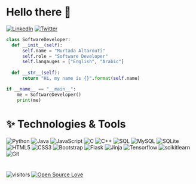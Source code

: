 # Hello there 👋
[![LinkedIn](https://img.shields.io/badge/-LinkedIn-blue?style=for-the-badge&logo=LinkedIn&logoColor=white)](https://www.linkedin.com/in/Nurtada-Altarouti/)
[![Twitter](https://img.shields.io/badge/-Twitter-blue?style=for-the-badge&logo=Twitter&logoColor=white)](https://twitter.com/murtadapy/)


```python
class SoftwareDeveloper:
  def __init__(self):
      self.name = "Murtada Altarouti"
      self.role = "Software Developer"
      self.langauges = ["English", "Arabic"]
  
  def __str__(self):
      return "Hi, my name is {}".format(self.name)

if __name__ == "__main__":
    me = SoftwareDeveloper()
    print(me)
```

# ✨ Technologies & Tools
![Python](https://img.shields.io/badge/-Python-black?style=for-the-badge&logo=Python)
![Java](https://img.shields.io/badge/-Java-black?style=for-the-badge&logo=Java)
![JavaScript](https://img.shields.io/badge/-JavaScript-black?style=for-the-badge&logo=javascript)
![C](https://img.shields.io/badge/-C-black?style=for-the-badge&logo=C)
![C++](https://img.shields.io/badge/-cplusplus-black?style=for-the-badge&logo=C++)
![SQL](https://img.shields.io/badge/-SQL-black?style=for-the-badge&logo=SQL)
![MySQL](https://img.shields.io/badge/-MySQL-black?style=for-the-badge&logo=MySQL)
![SQLite](https://img.shields.io/badge/-SQLite-black?style=for-the-badge&logo=SQLite)
![HTML5](https://img.shields.io/badge/-HTML5-black?style=for-the-badge&logo=HTML5)
![CSS3](https://img.shields.io/badge/-CSS3-black?style=for-the-badge&logo=CSS3)
![Bootstrap](https://img.shields.io/badge/-Bootstrap-black?style=for-the-badge&logo=Bootstrap)
![Flask](https://img.shields.io/badge/-Flask-black?style=for-the-badge&logo=Flask)
![Jinja](https://img.shields.io/badge/-Jinja-black?style=for-the-badge&logo=Jinja)
![Tensorflow](https://img.shields.io/badge/-Tensorflow-black?style=for-the-badge&logo=Tensorflow)
![scikitlearn](https://img.shields.io/badge/-scikitlearn-black?style=for-the-badge&logo=scikitlearn)
![Git](https://img.shields.io/badge/-Git-black?style=for-the-badge&logo=git)

# 
![visitors](https://visitor-badge.laobi.icu/badge?page_id=Murtada-Altarouti)
[![Open Source Love](https://badges.frapsoft.com/os/v1/open-source.svg?v=103)](https://github.com/ellerbrock/open-source-badges/)
